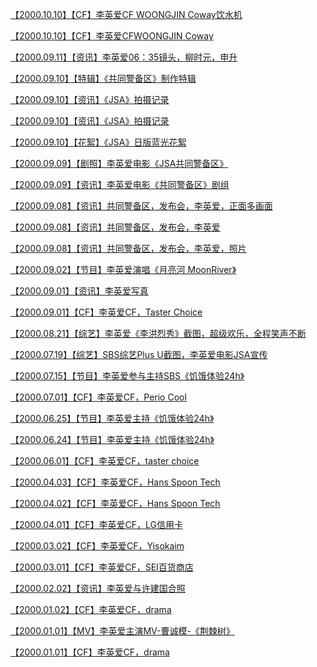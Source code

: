 <a href="https://weibo.com/6493535909/JwNtle5Es" rel="nofollow">【2000.10.10】【CF】李英爱CF WOONGJIN Coway饮水机</a>

<a href="https://weibo.com/6493535909/J7Yg1u1hl" rel="nofollow">【2000.10.10】【CF】李英爱CFWOONGJIN Coway</a>

<a href="https://weibo.com/6493535909/HEkHytxzP" rel="nofollow">【2000.09.11】【资讯】李英爱06：35镜头，柳时元，申升</a>

<a href="https://weibo.com/6493535909/HeOLtycbU" rel="nofollow">【2000.09.10】【特辑】《共同警备区》制作特辑</a>

<a href="https://www.bilibili.com/video/av95123751/" rel="nofollow">【2000.09.10】【资讯】《JSA》拍摄记录</a>

<a href="https://www.bilibili.com/video/av95128183/" rel="nofollow">【2000.09.10】【资讯】《JSA》拍摄记录</a>

<a href="https://weibo.com/6493535909/J0flG1x8n" rel="nofollow">【2000.09.10】【花絮】《JSA》日版蓝光花絮</a>

<a href="https://weibo.com/6493535909/IsFeY6kAn" rel="nofollow">【2000.09.09】【剧照】李英爱电影《JSA共同警备区》</a>

<a href="https://weibo.com/6493535909/Ic7nFqMhw" rel="nofollow">【2000.09.09】【资讯】李英爱电影《共同警备区》剧组</a>

<a href="https://weibo.com/6493535909/JBcLR7UF4" rel="nofollow">【2000.09.08】【资讯】共同警备区，发布会，李英爱，正面多画面</a>

<a href="https://weibo.com/6493535909/Jv6zXkvGN" rel="nofollow">【2000.09.08】【资讯】共同警备区，发布会，李英爱</a>

<a href="https://weibo.com/6493535909/JBcKo7eH2" rel="nofollow">【2000.09.08】【资讯】共同警备区，发布会，李英爱，照片</a>

<a href="https://weibo.com/6493535909/IpMcjanHU" rel="nofollow">【2000.09.02】【节目】李英爱演唱《月亮河 MoonRiver》</a>

<a href="https://weibo.com/6493535909/IzOkjlMDt" rel="nofollow">【2000.09.01】【资讯】李英爱写真</a>

<a href="https://weibo.com/6493535909/HxFLi2F3Y" rel="nofollow">【2000.09.01】【CF】李英爱CF，Taster Choice</a>

<a href="https://weibo.com/3965220781/IeOhdeFPm" rel="nofollow">【2000.08.21】【综艺】李英爱《李洪烈秀》截图，超级欢乐，全程笑声不断</a>

<a href="https://weibo.com/3965220781/IeOngtXDr" rel="nofollow">【2000.07.19】【综艺】SBS综艺Plus U截图，李英爱电影JSA宣传</a>

<a href="https://weibo.com/6493535909/HDJPIEAEF" rel="nofollow">【2000.07.15】【节目】李英爱参与主持SBS《饥饿体验24h》</a>

<a href="https://weibo.com/6493535909/HxuyRDK3w" rel="nofollow">【2000.07.01】【CF】李英爱CF，Perio Cool</a>

<a href="https://weibo.com/3965220781/HEafEF0wI" rel="nofollow">【2000.06.25】【节目】李英爱主持《饥饿体验24h》</a>

<a href="https://weibo.com/3965220781/HDQ07rkkX" rel="nofollow">【2000.06.24】【节目】李英爱主持《饥饿体验24h》</a>

<a href="https://weibo.com/6493535909/HxkXWfq35" rel="nofollow">【2000.06.01】【CF】李英爱CF，taster choice</a>

<a href="https://www.bilibili.com/video/av54354687" rel="nofollow">【2000.04.03】【CF】李英爱CF，Hans Spoon Tech</a>

<a href="https://weibo.com/6493535909/HwSO796Xz" rel="nofollow">【2000.04.02】【CF】李英爱CF，Hans Spoon Tech</a>

<a href="https://weibo.com/6493535909/HwIZoArCd" rel="nofollow">【2000.04.01】【CF】李英爱CF，LG信用卡</a>

<a href="https://weibo.com/6493535909/HwzB5FqsI" rel="nofollow">【2000.03.02】【CF】李英爱CF，Yisokaim</a>

<a href="https://tieba.baidu.com/p/6146198717" rel="nofollow">【2000.03.01】【CF】李英爱CF，SEI百货商店</a>

<a href="https://weibo.com/6493535909/JpkQtbYnB" rel="nofollow">【2000.02.02】【资讯】李英爱与许建国合照</a>

<a href="https://tieba.baidu.com/p/6143209286" rel="nofollow">【2000.01.02】【CF】李英爱CF，drama</a>

<a href="https://weibo.com/6493535909/IzOnYiseG" rel="nofollow">【2000.01.01】【MV】李英爱主演MV-曹诚模-《荆棘树》</a>

<a href="https://weibo.com/6493535909/HvvdL7GRP" rel="nofollow">【2000.01.01】【CF】李英爱CF，drama</a>
